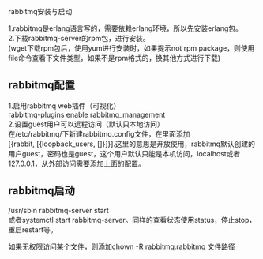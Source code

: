 rabbitmq安装与启动

1.rabbitmq是erlang语言写的，需要依赖erlang环境，所以先安装erlang包。<br/>
2.下载rabbitmq-server的rpm包，进行安装。<br/>
(wget下载rpm包后，使用yum进行安装时，如果提示not rpm package，则使用file命令查看下文件类型，如果不是rpm格式的，换其他方式进行下载)

## rabbitmq配置
1.启用rabbitmq web插件（可视化）<br/>
rabbitmq-plugins enable rabbitmq_management<br/>
2.设置guest用户可以远程访问（默认只本地访问）<br/>
在/etc/rabbitmq/下新建rabbitmq.config文件，在里面添加<br/>
[{rabbit, [{loopback_users, []}]}].这里的意思是开放使用，rabbitmq默认创建的用户guest，密码也是guest，这个用户默认只能是本机访问，localhost或者127.0.0.1，从外部访问需要添加上面的配置。<br/>

## rabbitmq启动
/usr/sbin rabbitmq-server start<br/>
或者systemctl start rabbitmq-server。同样的查看状态使用status，停止stop，重启restart等。<br/>

如果无权限访问某个文件，则添加chown -R rabbitmq:rabbitmq 文件路径
